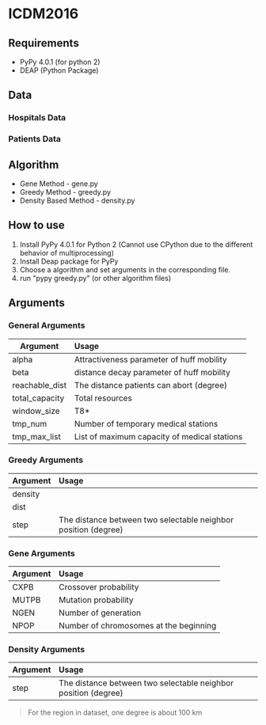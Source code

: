ICDM2016
===============

Requirements
--------

- PyPy 4.0.1 (for python 2)
- DEAP (Python Package)

Data
--------

### Hospitals Data


### Patients Data

Algorithm
--------

- Gene Method - gene.py
- Greedy Method - greedy.py
- Density Based Method - density.py


How to use
--------

1. Install PyPy 4.0.1 for Python 2 (Cannot use CPython due to the different behavior of multiprocessing)
2. Install Deap package for PyPy
3. Choose a algorithm and set arguments in the corresponding file.
4. run "pypy greedy.py" (or other algorithm files)

Arguments
----------

### General Arguments
| Argument       | Usage                                        |
| -------------- |:-------------------------------------------- |
| alpha          | Attractiveness parameter of huff mobility    |
| beta           | distance decay parameter of huff mobility    |
| reachable_dist | The distance patients can abort (degree)     |
| total_capacity | Total resources                              |
| window_size    | T8*           |
| tmp_num        | Number of temporary medical stations         |
| tmp_max_list   | List of maximum capacity of medical stations |

### Greedy Arguments
| Argument       | Usage             |
| -------------- |:------------ |
| density        |                      |
| dist           |                       |
| step           | The distance between two selectable neighbor position (degree) |

### Gene Arguments
| Argument       | Usage                                  |
| -------------- |:-------------------------------------- |
| CXPB           | Crossover probability                  |
| MUTPB          | Mutation probability                   |
| NGEN           | Number of generation                   |
| NPOP           | Number of chromosomes at the beginning |

### Density Arguments
| Argument       | Usage                                                          |
| -------------- |:-------------------------------------------------------------- |
| step           | The distance between two selectable neighbor position (degree) |

> For the region in dataset, one degree is about 100 km

